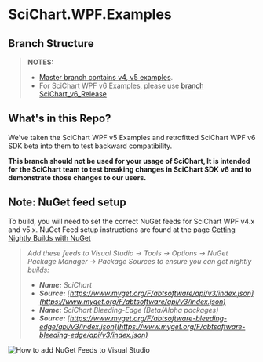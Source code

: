 

# SciChart.WPF.Examples
## Branch Structure

> **NOTES:** 
>  - [Master branch contains v4, v5 examples](https://github.com/ABTSoftware/SciChart.Wpf.Examples/tree/master). 
>  - For SciChart WPF v6 Examples, please use [branch SciChart_v6_Release](https://github.com/ABTSoftware/SciChart.Wpf.Examples/tree/SciChart_v6_Release)

## What's in this Repo? 

We've taken the SciChart WPF v5 Examples and retrofitted SciChart WPF v6 SDK beta into them to test backward compatibility. 

**This branch should not be used for your usage of SciChart, It is intended for the SciChart team to test breaking changes in SciChart SDK v6 and to demonstrate those changes to our users.** 

## Note: NuGet feed setup

To build, you will need to set the correct NuGet feeds for SciChart WPF v4.x and v5.x. 
NuGet Feed setup instructions are found at the page [Getting Nightly Builds with NuGet](http://support.scichart.com/index.php?/Knowledgebase/Article/View/17232/37/getting-nightly-builds-with-nuget)


> *Add these feeds to Visual Studio -> Tools -> Options -> NuGet Package*
> *Manager -> Package Sources to ensure you can get nightly builds:*
> 
> -   ***Name:** SciChart* 
> -   ***Source:**  [https://www.myget.org/F/abtsoftware/api/v3/index.json](https://www.myget.org/F/abtsoftware/api/v3/index.json)*
> -   ***Name:** SciChart Bleeding-Edge (Beta/Alpha packages)*
> -   ***Source:**  [https://www.myget.org/F/abtsoftware-bleeding-edge/api/v3/index.json](https://www.myget.org/F/abtsoftware-bleeding-edge/api/v3/index.json)*

![How to add NuGet Feeds to Visual Studio](http://www.scichart.com/wp-content/uploads/2015/05/ToolsOptionsNuget.png)
